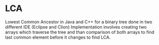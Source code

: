 # LCA
Lowest Common Ancestor in Java and C++ for a binary tree done in two different IDE (Eclipse and Clion)
Implementation involves creating two arrays which traverse the tree and than comparison of both arrays to find last common element before it changes to find LCA.

